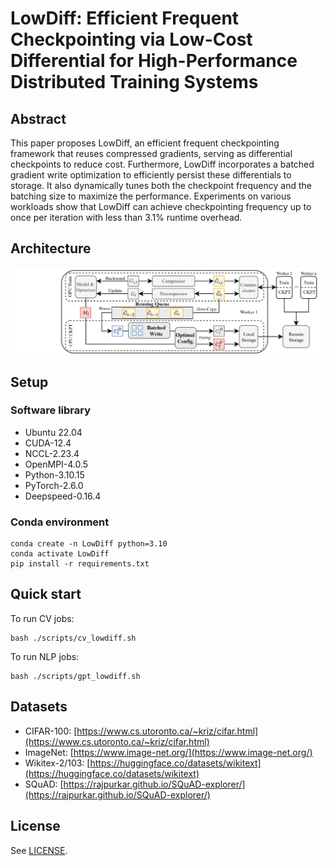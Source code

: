 # LowDiff: Efficient Frequent Checkpointing via Low-Cost Differential for High-Performance Distributed Training Systems

## Abstract

This paper proposes LowDiff, an efficient frequent checkpointing framework that reuses compressed gradients, serving as differential checkpoints to reduce cost. Furthermore, LowDiff incorporates a batched gradient write optimization to efficiently persist these differentials to storage. It also dynamically tunes both the checkpoint frequency and the batching size to maximize the performance. Experiments on various workloads show that LowDiff can achieve checkpointing frequency up to once per iteration with less than 3.1\% runtime overhead.

## Architecture

![](LowDiff.png "LowDiff")

## Setup

### Software library
- Ubuntu 22.04
- CUDA-12.4
- NCCL-2.23.4 
- OpenMPI-4.0.5 
- Python-3.10.15 
- PyTorch-2.6.0 
- Deepspeed-0.16.4

### Conda environment
``` 
conda create -n LowDiff python=3.10
conda activate LowDiff
pip install -r requirements.txt 
```

## Quick start
To run CV jobs:
```
bash ./scripts/cv_lowdiff.sh
```
To run NLP jobs:
```
bash ./scripts/gpt_lowdiff.sh
```

## Datasets
- CIFAR-100: [https://www.cs.utoronto.ca/~kriz/cifar.html](https://www.cs.utoronto.ca/~kriz/cifar.html)
- ImageNet: [https://www.image-net.org/](https://www.image-net.org/)
- Wikitex-2/103: [https://huggingface.co/datasets/wikitext](https://huggingface.co/datasets/wikitext)
- SQuAD: [https://rajpurkar.github.io/SQuAD-explorer/](https://rajpurkar.github.io/SQuAD-explorer/)

## License
See [LICENSE](https://github.com/YuchongHu/LowDiff/blob/main/LICENSE).